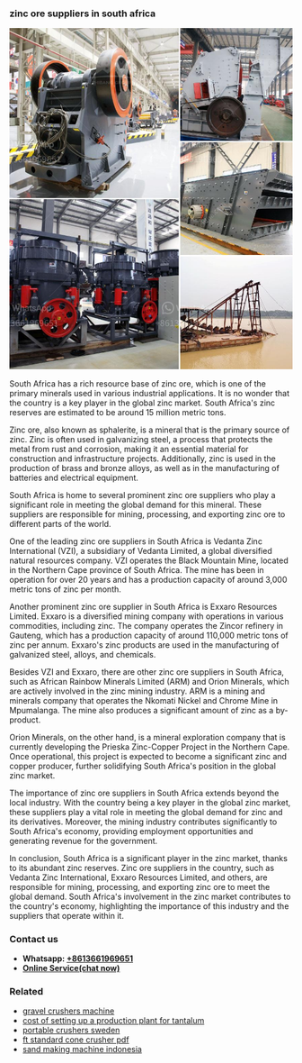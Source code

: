 <h3>zinc ore suppliers in south africa</h3><img src='1708589114.jpg' alt=''><p>South Africa has a rich resource base of zinc ore, which is one of the primary minerals used in various industrial applications. It is no wonder that the country is a key player in the global zinc market. South Africa's zinc reserves are estimated to be around 15 million metric tons.</p><p>Zinc ore, also known as sphalerite, is a mineral that is the primary source of zinc. Zinc is often used in galvanizing steel, a process that protects the metal from rust and corrosion, making it an essential material for construction and infrastructure projects. Additionally, zinc is used in the production of brass and bronze alloys, as well as in the manufacturing of batteries and electrical equipment.</p><p>South Africa is home to several prominent zinc ore suppliers who play a significant role in meeting the global demand for this mineral. These suppliers are responsible for mining, processing, and exporting zinc ore to different parts of the world.</p><p>One of the leading zinc ore suppliers in South Africa is Vedanta Zinc International (VZI), a subsidiary of Vedanta Limited, a global diversified natural resources company. VZI operates the Black Mountain Mine, located in the Northern Cape province of South Africa. The mine has been in operation for over 20 years and has a production capacity of around 3,000 metric tons of zinc per month.</p><p>Another prominent zinc ore supplier in South Africa is Exxaro Resources Limited. Exxaro is a diversified mining company with operations in various commodities, including zinc. The company operates the Zincor refinery in Gauteng, which has a production capacity of around 110,000 metric tons of zinc per annum. Exxaro's zinc products are used in the manufacturing of galvanized steel, alloys, and chemicals.</p><p>Besides VZI and Exxaro, there are other zinc ore suppliers in South Africa, such as African Rainbow Minerals Limited (ARM) and Orion Minerals, which are actively involved in the zinc mining industry. ARM is a mining and minerals company that operates the Nkomati Nickel and Chrome Mine in Mpumalanga. The mine also produces a significant amount of zinc as a by-product.</p><p>Orion Minerals, on the other hand, is a mineral exploration company that is currently developing the Prieska Zinc-Copper Project in the Northern Cape. Once operational, this project is expected to become a significant zinc and copper producer, further solidifying South Africa's position in the global zinc market.</p><p>The importance of zinc ore suppliers in South Africa extends beyond the local industry. With the country being a key player in the global zinc market, these suppliers play a vital role in meeting the global demand for zinc and its derivatives. Moreover, the mining industry contributes significantly to South Africa's economy, providing employment opportunities and generating revenue for the government.</p><p>In conclusion, South Africa is a significant player in the zinc market, thanks to its abundant zinc reserves. Zinc ore suppliers in the country, such as Vedanta Zinc International, Exxaro Resources Limited, and others, are responsible for mining, processing, and exporting zinc ore to meet the global demand. South Africa's involvement in the zinc market contributes to the country's economy, highlighting the importance of this industry and the suppliers that operate within it.</p><h3>Contact us</h3><ul><li><strong>Whatsapp:&nbsp;<a href="https://wa.me/8613661969651">+8613661969651</a></strong></li><li><a href="https://swt.shibang-china.com/?git&amp;zhl&amp;zinc ore suppliers in south africa"><strong>Online Service(chat now)</strong></a></li></ul><h3>Related</h3><ul><li><a href='gravel crushers machine.md'>gravel crushers machine</a></li><li><a href='cost of setting up a production plant for tantalum.md'>cost of setting up a production plant for tantalum</a></li><li><a href='portable crushers sweden.md'>portable crushers sweden</a></li><li><a href='ft standard cone crusher pdf.md'>ft standard cone crusher pdf</a></li><li><a href='sand making machine indonesia.md'>sand making machine indonesia</a></li></ul>